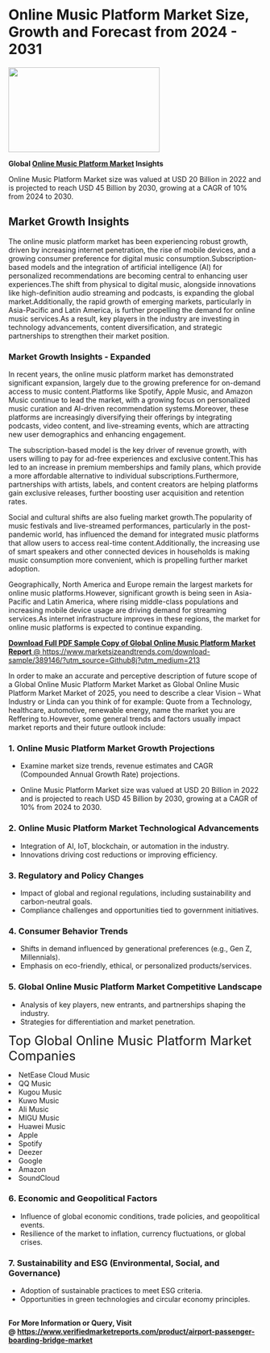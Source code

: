 <H1>Online Music Platform Market Size, Growth and Forecast from 2024 - 2031</H1><img class="aligncenter size-medium wp-image-584254" src="https://thirdeyenews.in/wp-content/uploads/2024/09/Global-Market-Research-300x168.jpeg" alt="" width="300" height="168" /><p><strong>Global&nbsp;<a href="https://www.marketsizeandtrends.com/download-sample/389146/?utm_source=Github8j?utm_medium=213">Online Music Platform Market</a> Insights</strong></p><p>Online Music Platform Market size was valued at USD 20 Billion in 2022 and is projected to reach USD 45 Billion by 2030, growing at a CAGR of 10% from 2024 to 2030.</p><p><h2>Market Growth Insights</h2> <p>The online music platform market has been experiencing robust growth, driven by increasing internet penetration, the rise of mobile devices, and a growing consumer preference for digital music consumption.Subscription-based models and the integration of artificial intelligence (AI) for personalized recommendations are becoming central to enhancing user experiences.The shift from physical to digital music, alongside innovations like high-definition audio streaming and podcasts, is expanding the global market.Additionally, the rapid growth of emerging markets, particularly in Asia-Pacific and Latin America, is further propelling the demand for online music services.As a result, key players in the industry are investing in technology advancements, content diversification, and strategic partnerships to strengthen their market position.</p> <p><a href="#"></a></p> <h3>Market Growth Insights - Expanded</h3> <p>In recent years, the online music platform market has demonstrated significant expansion, largely due to the growing preference for on-demand access to music content.Platforms like Spotify, Apple Music, and Amazon Music continue to lead the market, with a growing focus on personalized music curation and AI-driven recommendation systems.Moreover, these platforms are increasingly diversifying their offerings by integrating podcasts, video content, and live-streaming events, which are attracting new user demographics and enhancing engagement.</p> <p>The subscription-based model is the key driver of revenue growth, with users willing to pay for ad-free experiences and exclusive content.This has led to an increase in premium memberships and family plans, which provide a more affordable alternative to individual subscriptions.Furthermore, partnerships with artists, labels, and content creators are helping platforms gain exclusive releases, further boosting user acquisition and retention rates.</p> <p>Social and cultural shifts are also fueling market growth.The popularity of music festivals and live-streamed performances, particularly in the post-pandemic world, has influenced the demand for integrated music platforms that allow users to access real-time content.Additionally, the increasing use of smart speakers and other connected devices in households is making music consumption more convenient, which is propelling further market adoption.</p> <p>Geographically, North America and Europe remain the largest markets for online music platforms.However, significant growth is being seen in Asia-Pacific and Latin America, where rising middle-class populations and increasing mobile device usage are driving demand for streaming services.As internet infrastructure improves in these regions, the market for online music platforms is expected to continue expanding.</p> <p><a href="#"></p><p><span class=""><strong>Download Full PDF Sample Copy of Global Online Music Platform Market Report</strong> @ <a href="https://www.marketsizeandtrends.com/download-sample/389146/?utm_source=Github8j?utm_medium=213" target="_blank">https://www.marketsizeandtrends.com/download-sample/389146/?utm_source=Github8j?utm_medium=213</a></span></p><p>In order to make an accurate and perceptive description of future scope of a Global&nbsp;Online Music Platform Market Market as Global&nbsp;Online Music Platform Market Market of 2025, you need to describe a clear Vision &ndash; What Industry or Linda can you think of for example: Quote from a Technology, healthcare, automotive, renewable energy, name the market you are Reffering to.However, some general trends and factors usually impact market reports and their future outlook include:</p><h3>1.&nbsp;<strong>Online Music Platform Market Growth Projections</strong></h3><ul><li>Examine market size trends, revenue estimates and CAGR (Compounded Annual Growth Rate) projections.</li><li><p>Online Music Platform Market size was valued at USD 20 Billion in 2022 and is projected to reach USD 45 Billion by 2030, growing at a CAGR of 10% from 2024 to 2030.</p></li></ul><h3>2.&nbsp;<strong>Online Music Platform Market Technological Advancements</strong></h3><ul><li>Integration of AI, IoT, blockchain, or automation in the industry.</li><li>Innovations driving cost reductions or improving efficiency.</li></ul><h3>3.&nbsp;<strong>Regulatory and Policy Changes</strong></h3><ul><li>Impact of global and regional regulations, including sustainability and carbon-neutral goals.</li><li>Compliance challenges and opportunities tied to government initiatives.</li></ul><h3>4.&nbsp;<strong>Consumer Behavior Trends</strong></h3><ul><li>Shifts in demand influenced by generational preferences (e.g., Gen Z, Millennials).</li><li>Emphasis on eco-friendly, ethical, or personalized products/services.</li></ul><h3>5.&nbsp;<strong>Global Online Music Platform Market Competitive Landscape</strong></h3><ul><li>Analysis of key players, new entrants, and partnerships shaping the industry.</li><li>Strategies for differentiation and market penetration.</li></ul><p data-pm-slice="1 1 []"><span style="color: inherit; font-family: inherit; font-size: 25px;">Top Global Online Music Platform Market Companies</span></p><div class="" data-test-id=""><p><li>NetEase Cloud Music</li><li> QQ Music</li><li> Kugou Music</li><li> Kuwo Music</li><li> Ali Music</li><li> MIGU Music</li><li> Huawei Music</li><li> Apple</li><li> Spotify</li><li> Deezer</li><li> Google</li><li> Amazon</li><li> SoundCloud</li></p></div><h3>6.&nbsp;<strong>Economic and Geopolitical Factors</strong></h3><ul><li>Influence of global economic conditions, trade policies, and geopolitical events.</li><li>Resilience of the market to inflation, currency fluctuations, or global crises.</li></ul><h3>7.&nbsp;<strong>Sustainability and ESG (Environmental, Social, and Governance)</strong></h3><ul><li>Adoption of sustainable practices to meet ESG criteria.</li><li>Opportunities in green technologies and circular economy principles.</li></ul><h2><strong style="font-size: 14px;">For More Information or Query, Visit @&nbsp;</strong><a style="background-color: #ffffff; font-size: 14px;" href="https://www.marketsizeandtrends.com/report/online-music-platform-market/" target="_blank">https://www.verifiedmarketreports.com/product/airport-passenger-boarding-bridge-market</a></h2>